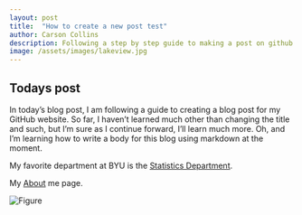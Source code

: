 ```yaml
---
layout: post
title:  "How to create a new post test"
author: Carson Collins
description: Following a step by step guide to making a post on github.
image: /assets/images/lakeview.jpg
---
```

<h2 class="code-line" data-line-start=0 data-line-end=1 ><a id="Todays_post_0"></a>Todays post</h2>
<p class="has-line-data" data-line-start="2" data-line-end="3">In today’s blog post, I am following a guide to creating a blog post for my GitHub website. So far, I haven’t learned much other than changing the title and such, but I’m sure as I continue forward, I’ll learn much more. Oh, and I’m learning how to write a body for this blog using markdown at the moment.</p>
<p class="has-line-data" data-line-start="4" data-line-end="5">My favorite department at BYU is the <a href="https://statistics.byu.edu">Statistics Department</a>.</p>
<p class="has-line-data" data-line-start="6" data-line-end="7">My <a href="%7B%7Bsite.url%7D%7D/%7B%7Bsite.baseurl%7D%7D/about">About</a> me page.</p>
<p class="has-line-data" data-line-start="8" data-line-end="9"><img src="%7B%7Bsite.url%7D%7D/%7B%7Bsite.baseurl%7D%7D/assets/images/lakeview.jpeg" alt="Figure"></p>
